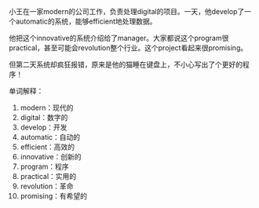 小王在一家modern的公司工作，负责处理digital的项目。一天，他develop了一个automatic的系统，能够efficient地处理数据。

他把这个innovative的系统介绍给了manager。大家都说这个program很practical，甚至可能会revolution整个行业。这个project看起来很promising。

但第二天系统却疯狂报错，原来是他的猫睡在键盘上，不小心写出了个更好的程序！

单词解释：
1. modern：现代的
2. digital：数字的
3. develop：开发
4. automatic：自动的
5. efficient：高效的
6. innovative：创新的
7. program：程序
8. practical：实用的
9. revolution：革命
10. promising：有希望的 
